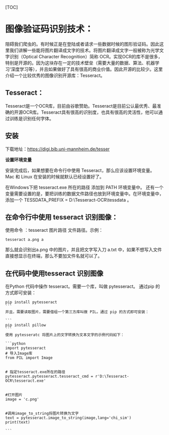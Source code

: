 [TOC]



#  图像验证码识别技术：

阻碍我们爬虫的。有时候正是在登陆或者请求一些数据时候的图形验证码。因此这里我们讲解一些能将图片翻译成文字的技术。将图片翻译成文字一般被称为光学文字识别（Optical Character Recognition）简称 OCR。实现OCR的库不是很多，特别是开源的。因为这块存在一定的技术壁垒（需要大量的数据、算法、机器学习‘深度学习等），并且如果做好了具有很高的商业价值。因此开源的比较少。这里介绍一个比较优秀的图像识别开源库：Tesseract。

## Tesseract：
Tesseract是一个OCR库，目前由谷歌赞助。Tesseract是目前公认最优秀、最准确的开源OCR库。Tesseract具有很高的识别度，也具有很高的灵活性，他可以通过训练是识别任何字体。
## 安装
下载地址：https://digi.bib.uni-mannheim.de/tesser

**设置环境变量**

安装完成后，如果想要在命令行中使用 Tesseract，那么应该设置环境变量。 Mac 和 Linux 在安装的时候就默认已经设置好了。

在Windows下把 tesseract.exe 所在的路径 添加到 PATH 环境变量中。
还有一个变量需要设置的是，要把训练的数据文件路径也放到环境变量中。在环境变量中，添加一个 TESSDATA_PREFIX = D:\Tesseract-OCR\tessdata 。



## 在命令行中使用 tesseract 识别图像：
使用命令 ：tesseract 图片路径 文件路径。示例：

```
tesseract a.png a
```

那么就会识别出a.png 中的图片，并且把文字写入刀 a.txt 中，如果不想写入文件直接想显示在终端，那么不要加文件名就可以了。

## 在代码中使用tesseract 识别图像
在Python 代码中操作 tesseract。需要一个库，叫做 pytesseract。 通过pip 的方式即可安装：


````
pip install pytesseract
```
并且，需要读取图片，需要借组一个第三方库叫做 PIL。通过 pip 的方式即可安装：

```
pip install pillow
```
使用 pytesseratc 将图片上的文字转换为文本文字的示例代码如下：

```python
import pytesseract
# 导入Image库
from PIL import Image


# 指定tesseract.exe所在的路径
pytesseract.pytesseract.tesseract_cmd = r'D:\Tesseract-OCR\tesseract.exe'


#打开图片
image = 'c.png'


#调用image_to_string将图片转换为文字
text = pytesseract.image_to_string(image,lang='chi_sim')
print(text)

```















































